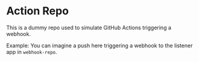 # Action Repo

This is a dummy repo used to simulate GitHub Actions triggering a webhook.

Example: You can imagine a push here triggering a webhook to the listener app in `webhook-repo`.
